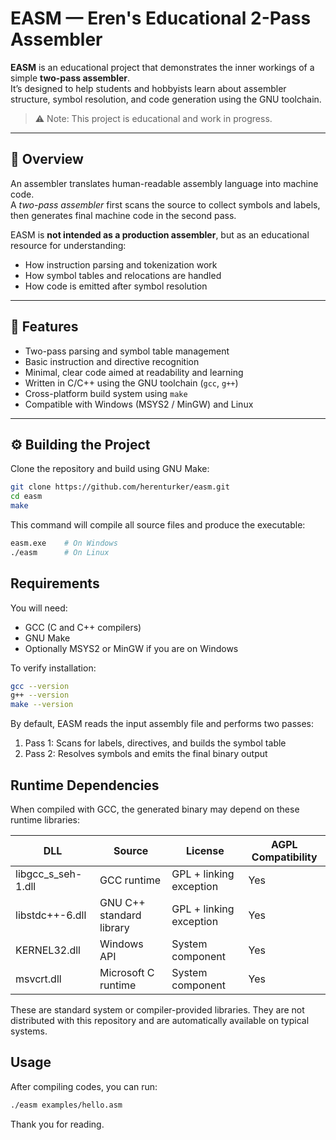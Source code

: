 # EASM — Eren's Educational 2-Pass Assembler

**EASM** is an educational project that demonstrates the inner workings of a simple **two-pass assembler**.  
It’s designed to help students and hobbyists learn about assembler structure, symbol resolution, and code generation using the GNU toolchain.

> ⚠️ Note: This project is educational and work in progress.

---

## 📘 Overview

An assembler translates human-readable assembly language into machine code.  
A *two-pass assembler* first scans the source to collect symbols and labels, then generates final machine code in the second pass.

EASM is **not intended as a production assembler**, but as an educational resource for understanding:

- How instruction parsing and tokenization work
- How symbol tables and relocations are handled
- How code is emitted after symbol resolution

---

## 🧠 Features

- Two-pass parsing and symbol table management
- Basic instruction and directive recognition
- Minimal, clear code aimed at readability and learning
- Written in C/C++ using the GNU toolchain (`gcc`, `g++`)
- Cross-platform build system using `make`
- Compatible with Windows (MSYS2 / MinGW) and Linux

---

## ⚙️ Building the Project

Clone the repository and build using GNU Make:

```bash
git clone https://github.com/herenturker/easm.git
cd easm
make
```

This command will compile all source files and produce the executable:

```bash
easm.exe    # On Windows
./easm      # On Linux
```

## Requirements

You will need:

- GCC (C and C++ compilers)
- GNU Make
- Optionally MSYS2 or MinGW if you are on Windows

To verify installation:
```bash
gcc --version
g++ --version
make --version
```


By default, EASM reads the input assembly file and performs two passes:

1. Pass 1: Scans for labels, directives, and builds the symbol table
2. Pass 2: Resolves symbols and emits the final binary output


## Runtime Dependencies

When compiled with GCC, the generated binary may depend on these runtime libraries:

| DLL                | Source                   | License                 | AGPL Compatibility 
|--------------------|--------------------------|-------------------------|-----|
| libgcc_s_seh-1.dll | GCC runtime              | GPL + linking exception | Yes |
| libstdc++-6.dll    | GNU C++ standard library | GPL + linking exception | Yes |
| KERNEL32.dll       | Windows API              | System component        | Yes |
| msvcrt.dll         | Microsoft C runtime      | System component        | Yes |

These are standard system or compiler-provided libraries.
They are not distributed with this repository and are automatically available on typical systems.

## Usage
After compiling codes, you can run:
```bash
./easm examples/hello.asm
```

Thank you for reading.




